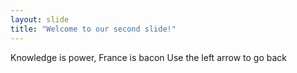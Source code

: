 ```yaml
---
layout: slide
title: "Welcome to our second slide!"
---
```

Knowledge is power, France is bacon
Use the left arrow to go back

